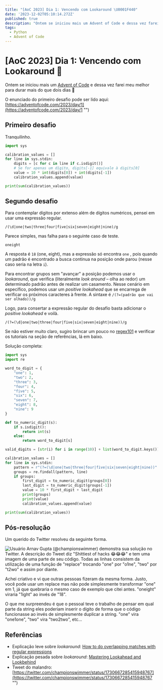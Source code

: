 ```yaml
---
title: "[AoC 2023] Dia 1: Vencendo com Lookaround \U0001F440"
date: '2023-12-02T05:10:14.272Z'
published: true
description: "Ontem se iniciou mais um Advent of Code e dessa vez farei meu melhor para durar mais do que dois dias \U0001F64F.\n\nO enunciado do primeiro desafio pode ser lido aqui: https://adventofcode.com/2023/day/1\n"
tags:
  - Python
  - Advent of Code
---
```


# \[AoC 2023] Dia 1: Vencendo com Lookaround 👀

Ontem se iniciou mais um [Advent of Code](https://adventofcode.com/ "Advent of Code") e dessa vez farei meu melhor para durar mais do que dois dias 🙏

O enunciado do primeiro desafio pode ser lido aqui: [https://adventofcode.com/2023/day/1](https://adventofcode.com/2023/day/1 "")

## Primeiro desafio

Tranquilinho.

```python
import sys

calibration_values = []
for line in sys.stdin:
    digits = [c for c in line if c.isdigit()]
    # Se for apenas um dígito, digits[-1] equivale à digits[0]
    value = 10 * int(digits[0]) + int(digits[-1])
    calibration_values.append(value)

print(sum(calibration_values))
```

## Segundo desafio

Para contemplar dígitos por extenso além de dígitos numéricos, pensei em usar uma expressão regular.

`/(\d|one|two|three|four|five|six|seven|eight|nine)/g`

Parece simples, mas falha para o seguinte caso de teste.

`oneight`

A resposta é `18` (one, eight), mas a expressão só encontra `one` , pois quando um padrão é encontrado a busca continua na posição onde parou (nesse caso seria na letra `i`).

Para encontrar grupos sem "avançar" a posição podemos usar o *lookaround*, que verifica (literalmente *look* *around* – olha ao redor) um determinado padrão antes de realizar um casamento. Nesse cenário em específico, podemos usar um *positive lookahead* que se encarrega de verificar os próximos caracteres à frente. A sintaxe é `/(?=(padrão que vai ser olhado))/g`

Logo, para consertar a expressão regular do desafio basta adicionar o *positive lookahead* e voilà.

`/(?=(\d|one|two|three|four|five|six|seven|eight|nine))/g`

Se não estiver muito claro, sugiro brincar um pouco no [regex101](https://regex101.com/ "") e verificar os tutoriais na seção de referências, lá em baixo.

Solução completa:

```python
import sys
import re

word_to_digit = {
    "one": 1,
    "two": 2,
    "three": 3,
    "four": 4,
    "five": 5, 
    "six": 6,
    "seven": 7,
    "eight": 8,
    "nine": 9
}

def to_numeric_digit(s):
    if s.isdigit():
        return int(s)
    else:
        return word_to_digit[s]

valid_digits = [str(i) for i in range(10)] + list(word_to_digit.keys())

calibration_values = []
for line in sys.stdin:
    pattern = r"(?=(\d|one|two|three|four|five|six|seven|eight|nine))"
    groups = re.findall(pattern, line)
    if groups:
        first_digit = to_numeric_digit(groups[0])
        last_digit = to_numeric_digit(groups[-1])
        value = 10 * first_digit + last_digit
        print(groups)
        print(value)
        calibration_values.append(value)

print(sum(calibration_values))
```

## Pós-resolução

Um querido do Twitter resolveu da seguinte forma.

![Usuário Arnav Gupta (@championswimmer) demonstra sua solução no Twitter. A descrição do Tweet diz "Shittiest of hacks 😂😂😂" e tem uma imagem de uma parte de seu código. Todas as linhas consistem da utilização de uma função de "replace" trocando "one" por "o1ne", "two" por "t2wo" e assim por diante.](/7eda46096039ba5c4498c3ec1fa7f0528e4d67ba719e9dd0c44da3b64078f140.png "Engenheiro sênior mais fraco.")

Achei criativo e vi que outras pessoas fizeram da mesma forma. Justo, você pode usar um replace mas não pode simplesmente transformar "one" em 1, já que quebraria o mesmo caso de exemplo que citei antes. "oneight" viraria "1ight" ao invés de "18".

O que me surpreendeu é que o pessoal teve o trabalho de pensar em qual parte da string eles poderiam inserir o dígito de forma que o código funcionasse ao invés de simplesmente duplicar a string. "one" vira "one1one", "two" vira "two2two", etc...

## Referências

* Explicação leve sobre *lookaround*: [How to do overlapping matches with regular expressions](https://mtsknn.fi/blog/how-to-do-overlapping-matches-with-regular-expressions/#:~\:text=Turns%20out%20that%20when%20the,capture%20overlapping%20pairs%20of%20letters. "")
* Explicação pesada sobre *lookaround*: [Mastering Lookahead and Lookbehind](https://www.rexegg.com/regex-lookarounds.html "")
* Tweet do malandro: [https://twitter.com/championswimmer/status/1730667285415948767](https://twitter.com/championswimmer/status/1730667285415948767 "")
